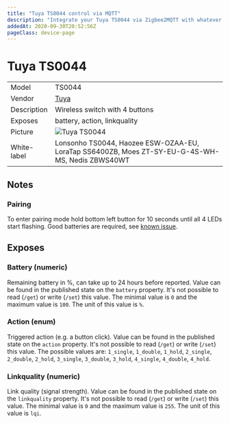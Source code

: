 ```yaml
---
title: "Tuya TS0044 control via MQTT"
description: "Integrate your Tuya TS0044 via Zigbee2MQTT with whatever smart home infrastructure you are using without the vendor's bridge or gateway."
addedAt: 2020-09-30T20:52:56Z
pageClass: device-page
---
```


<!-- !!!! -->
<!-- ATTENTION: This file is auto-generated through docgen! -->
<!-- You can only edit the "Notes"-Section between the two comment lines "Notes BEGIN" and "Notes END". -->
<!-- Do not use h1 or h2 heading within "## Notes"-Section. -->
<!-- !!!! -->

# Tuya TS0044

|     |     |
|-----|-----|
| Model | TS0044  |
| Vendor  | [Tuya](/supported-devices/#v=Tuya)  |
| Description | Wireless switch with 4 buttons |
| Exposes | battery, action, linkquality |
| Picture | ![Tuya TS0044](https://www.zigbee2mqtt.io/images/devices/TS0044.png) |
| White-label | Lonsonho TS0044, Haozee ESW-OZAA-EU, LoraTap SS6400ZB, Moes ZT-SY-EU-G-4S-WH-MS, Nedis ZBWS40WT |


<!-- Notes BEGIN: You can edit here. Add "## Notes" headline if not already present. -->
## Notes


### Pairing
To enter pairing mode hold bottom left button for 10 seconds until all 4 LEDs start flashing. Good batteries are required, see [known issue](https://github.com/Koenkk/zigbee2mqtt/issues/15749).
<!-- Notes END: Do not edit below this line -->




## Exposes

### Battery (numeric)
Remaining battery in %, can take up to 24 hours before reported.
Value can be found in the published state on the `battery` property.
It's not possible to read (`/get`) or write (`/set`) this value.
The minimal value is `0` and the maximum value is `100`.
The unit of this value is `%`.

### Action (enum)
Triggered action (e.g. a button click).
Value can be found in the published state on the `action` property.
It's not possible to read (`/get`) or write (`/set`) this value.
The possible values are: `1_single`, `1_double`, `1_hold`, `2_single`, `2_double`, `2_hold`, `3_single`, `3_double`, `3_hold`, `4_single`, `4_double`, `4_hold`.

### Linkquality (numeric)
Link quality (signal strength).
Value can be found in the published state on the `linkquality` property.
It's not possible to read (`/get`) or write (`/set`) this value.
The minimal value is `0` and the maximum value is `255`.
The unit of this value is `lqi`.

